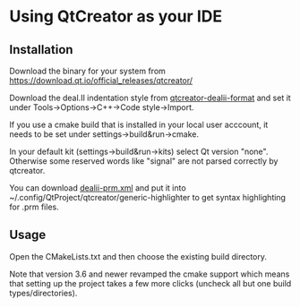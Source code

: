 # Using QtCreator as your IDE

## Installation

Download the binary for your system from https://download.qt.io/official_releases/qtcreator/

Download the deal.II indentation style from [qtcreator-dealii-format](https://raw.githubusercontent.com/dealii/dealii/master/contrib/styles/qtcreator-dealii-code-format.xml) and set it under Tools->Options->C++->Code style->Import.

If you use a cmake build that is installed in your local user acccount, it needs to be set under settings->build&run->cmake.

In your default kit (settings->build&run->kits) select Qt version "none". Otherwise some reserved words like "signal" are not parsed correctly by qtcreator.

You can download [dealii-prm.xml](https://raw.githubusercontent.com/dealii/dealii/master/contrib/styles/qtcreator-prm-format.xml) and put it into 
~/.config/QtProject/qtcreator/generic-highlighter to get syntax highlighting for .prm files.

## Usage

Open the CMakeLists.txt and then choose the existing build directory.

Note that version 3.6 and newer revamped the cmake support which means that setting up the project takes a few more clicks (uncheck all but one build types/directories).